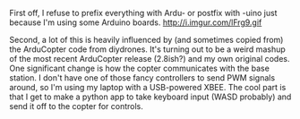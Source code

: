 
First off, I refuse to prefix everything with Ardu- or postfix with -uino just because I'm using some Arduino boards.
http://i.imgur.com/lFrg9.gif

Second, a lot of this is heavily influenced by (and sometimes copied from) the ArduCopter code from diydrones. It's turning out to be a weird mashup of the most recent ArduCopter release (2.8ish?) and my own original codes. One significant change is how the copter communicates with the base station. I don't have one of those fancy controllers to send PWM signals around, so I'm using my laptop with a USB-powered XBEE. The cool part is that I get to make a python app to take keyboard input (WASD probably) and send it off to the copter for controls.
